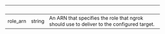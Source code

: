 <!-- Code generated for API Clients. DO NOT EDIT. -->

| &nbsp;   | &nbsp; | &nbsp;                                                                                    |
| -------- | ------ | ----------------------------------------------------------------------------------------- |
| role_arn | string | An ARN that specifies the role that ngrok should use to deliver to the configured target. |
